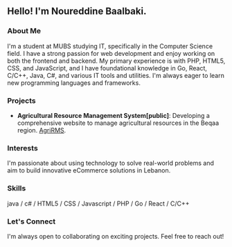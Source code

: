 ## Hello! I'm Noureddine Baalbaki.

### About Me
I'm a student at MUBS studying IT, specifically in the Computer Science field. I have a strong passion for web development and enjoy working on both the frontend and backend. My primary experience is with PHP, HTML5, CSS, and JavaScript, and I have foundational knowledge in Go, React, C/C++, Java, C#, and various IT tools and utilities. I'm always eager to learn new programming languages and frameworks.

### Projects
- **Agricultural Resource Management System[public]**: Developing a comprehensive website to manage agricultural resources in the Beqaa region.
 [AgriRMS](https://github.com/Baalbaki956/AgriRMS).

### Interests
I'm passionate about using technology to solve real-world problems and aim to build innovative eCommerce solutions in Lebanon.

### Skills
java / c# / HTML5 / CSS / Javascript / PHP / Go / React / C/C++

### Let's Connect
I'm always open to collaborating on exciting projects. Feel free to reach out!
